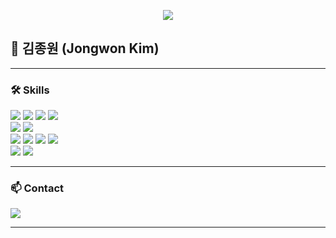 <!-- GitHub 프로필 상단 배너 -->
<p align="center">
  <img src="https://capsule-render.vercel.app/api?type=waving&color=auto&height=180&section=header&fontSize=40&animation=fadeIn&fontAlignY=35" />
</p>




## 👋 김종원 (Jongwon Kim)


---

### 🛠️ Skills

<p>
  <img src="https://img.shields.io/badge/Java-007396?style=flat&logo=Openjdk&logoColor=white"/>
  <img src="https://img.shields.io/badge/Python-3776AB?style=flat&logo=Python&logoColor=white"/>
  <img src="https://img.shields.io/badge/Node.js-339933?style=flat&logo=node.js&logoColor=white"/>
  <img src="https://img.shields.io/badge/Spring-6DB33F?style=flat&logo=spring&logoColor=white"/>
  <br>
  <img src="https://img.shields.io/badge/MySQL-4479A1?style=flat&logo=mysql&logoColor=white"/>
  <img src="https://img.shields.io/badge/PostgreSQL-003545?style=flat&logo=postgresql&logoColor=white"/>
  <br>
  <img src="https://img.shields.io/badge/Linux-FCC624?style=flat&logo=linux&logoColor=black"/>
  <img src="https://img.shields.io/badge/Docker-2496ED?style=flat&logo=docker&logoColor=white"/>
  <img src="https://img.shields.io/badge/kubernetes-%23326ce5.svg?flat&logo=kubernetes&logoColor=white" />
  <img src="https://img.shields.io/badge/azure-%230072C6.svg?style=flat&logo=microsoftazure&logoColor=white" />
  <br>
  <!-- <img src="https://img.shields.io/badge/React-20232A?style=flat&logo=react&logoColor=61DAFB"/> -->
  <img src="https://img.shields.io/badge/vuejs-%2335495e.svg?style=flat&logo=vuedotjs&logoColor=%234FC08D" />
  <img src="https://img.shields.io/badge/JavaScript-F7DF1E?style=flat&logo=javascript&logoColor=black"/>
  <!-- <img src="https://img.shields.io/badge/Android-3DDC84?style=flat&logo=android&logoColor=white"/> -->
</p>

---

<!-- <a href="https://github.com/jeremyjkim"><img align="center" style="height:180px" src="https://github-readme-stats.vercel.app/api/top-langs/?username=jeremyjkim&layout=compact&theme=nord&hide_border=true" /></a>  -->

### 📫 Contact

<a href="mailto:jeremygim.dev@gmail.com">
  <img src="https://img.shields.io/badge/Gmail-d14836?style=flat&logo=gmail&logoColor=white" />
</a>

<!-- 추가 채널이 있다면 여기에 링크를 추가하세요 (예: LinkedIn, 블로그 등) -->

---

<!-- GitHub 활동 통계 추가를 원하시면 아래 주석 해제 -->
<!--
![Jongwon's GitHub stats](https://github-readme-stats.vercel.app/api?username=gimjeremy&show_icons=true&theme=tokyonight)
-->
